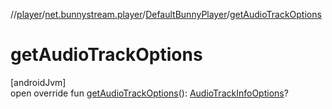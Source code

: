 //[player](../../../index.md)/[net.bunnystream.player](../index.md)/[DefaultBunnyPlayer](index.md)/[getAudioTrackOptions](get-audio-track-options.md)

# getAudioTrackOptions

[androidJvm]\
open override fun [getAudioTrackOptions](get-audio-track-options.md)(): [AudioTrackInfoOptions](../../net.bunnystream.player.model/-audio-track-info-options/index.md)?
